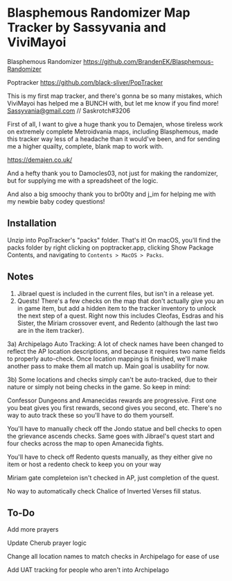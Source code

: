 # Blasphemous Randomizer Map Tracker by Sassyvania and ViviMayoi

Blasphemous Randomizer
https://github.com/BrandenEK/Blasphemous-Randomizer

Poptracker 
https://github.com/black-sliver/PopTracker

This is my first map tracker, and there's gonna be so many mistakes, which ViviMayoi has helped me a BUNCH with, but let me know if you find more! Sassyvania@gmail.com // Saskrotch#3206

First of all, I want to give a huge thank you to Demajen, whose tireless work on extremely complete Metroidvania maps, including Blasphemous, made this tracker way less of a headache than it would've been, and for sending me a higher quailty, complete, blank map to work with. 

https://demajen.co.uk/

And a hefty thank you to Damocles03, not just for making the randomizer, but for supplying me with a spreadsheet of the logic. 

And also a big smoochy thank you to br00ty and j_im for helping me with my newbie baby codey questions!

## Installation

Unzip into PopTracker's "packs" folder. That's it! On macOS, you'll find the packs folder by right clicking on poptracker.app, clicking Show Package Contents, and navigating to `Contents > MacOS > Packs`.

## Notes
1) Jibrael quest is included in the current files, but isn't in a release yet.
2) Quests! There's a few checks on the map that don't actually give you an in game item, but add a hidden item to the tracker inventory to unlock the next step of a quest. Right now this includes Cleofas, Esdras and his Sister, the Miriam crossover event, and Redento (although the last two are in the item tracker).

3a) Archipelago Auto Tracking: A lot of check names have been changed to reflect the AP location descriptions, and because it requires two name fields to properly auto-check. Once location mapping is finished, we'll make another pass to make them all match up. Main goal is usability for now.

3b) Some locations and checks simply can't be auto-tracked, due to their nature or simply not being checks in the game. So keep in mind:

Confessor Dungeons and Amanecidas rewards are progressive. First one you beat gives you first rewards, second gives you second, etc. There's no way to auto track these so you'll have to do them yourself.
    
You'll have to manually check off the Jondo statue and bell checks to open the grievance ascends checks.
Same goes with Jibrael's quest start and four checks across the map to open Amanecida fights.
    
You'll have to check off Redento quests manually, as they either give no item or host a redento check to keep you on your way

Miriam gate completeion isn't checked in AP, just completion of the quest.

No way to automatically check Chalice of Inverted Verses fill status.

## To-Do

Add more prayers 

Update Cherub prayer logic

Change all location names to match checks in Archipelago for ease of use

Add UAT tracking for people who aren't into Archipelago